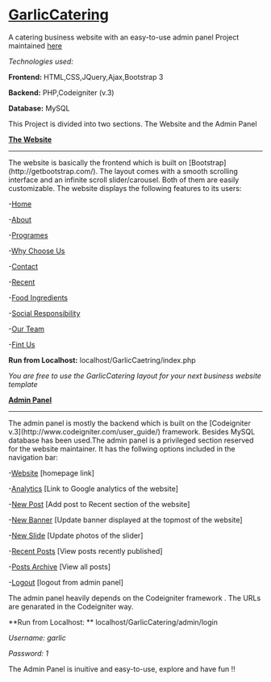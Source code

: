 # [GarlicCatering](http://abrarshariar.github.io/GarlicCatering/)
A catering business website with an easy-to-use admin panel
Project maintained [here](http://abrarshariar.github.io/GarlicCatering/)

*Technologies used:*

**Frontend:** HTML,CSS,JQuery,Ajax,Bootstrap 3

**Backend:**  PHP,Codeigniter (v.3)

**Database:** MySQL

This Project is divided into two sections. The Website and the Admin Panel

**[The Website](https://github.com/abrarShariar/GarlicCatering)**
<hr>
The website is basically the frontend which is built on [Bootstrap](http://getbootstrap.com/). The layout comes with a smooth scrolling interface
and an infinite scroll slider/carousel. Both of them are easily customizable. The website displays the following features to its users:

-[Home](https://github.com/abrarShariar/GarlicCatering/blob/master/index.php)

-[About](https://github.com/abrarShariar/GarlicCatering/blob/master/index.php)

-[Programes](https://github.com/abrarShariar/GarlicCatering/blob/master/index.php)

-[Why Choose Us](https://github.com/abrarShariar/GarlicCatering/blob/master/index.php)

-[Contact](https://github.com/abrarShariar/GarlicCatering/blob/master/index.php)

-[Recent](https://github.com/abrarShariar/GarlicCatering/blob/master/index.php)

-[Food Ingredients](https://github.com/abrarShariar/GarlicCatering/blob/master/index.php)

-[Social Responsibility](https://github.com/abrarShariar/GarlicCatering/blob/master/index.php)

-[Our Team](https://github.com/abrarShariar/GarlicCatering/blob/master/index.php)

-[Fint Us](https://github.com/abrarShariar/GarlicCatering/blob/master/index.php)

**Run from Localhost:** localhost/GarlicCaetring/index.php

*You are free to use the GarlicCatering layout for your next business website template*

**[Admin Panel](https://github.com/abrarShariar/GarlicCatering/tree/master/admin)**
<hr>
The admin panel is mostly the backend which is built on the [Codeigniter v.3](http://www.codeigniter.com/user_guide/) framework.
Besides MySQL database has been used.The admin panel is a privileged section reserved for the website maintainer. It has the follwing options included in the navigation bar: 

-[Website](https://github.com/abrarShariar/GarlicCatering/blob/master/admin/application/views/admin_panel.php) [homepage link]

-[Analytics](https://github.com/abrarShariar/GarlicCatering/blob/master/admin/application/views/admin_panel.php) [Link to Google analytics of the website]

-[New Post](https://github.com/abrarShariar/GarlicCatering/blob/master/admin/application/views/admin_panel.php) [Add post to Recent section of the website]

-[New Banner](https://github.com/abrarShariar/GarlicCatering/blob/master/admin/application/controllers/Login.php) [Update banner displayed at the topmost of the website]

-[New Slide](https://github.com/abrarShariar/GarlicCatering/blob/master/admin/application/controllers/Login.php) [Update photos of the slider]

-[Recent Posts](https://github.com/abrarShariar/GarlicCatering/blob/master/admin/application/views/recent.php) [View posts recently published]

-[Posts Archive](https://github.com/abrarShariar/GarlicCatering/blob/master/admin/application/views/recent.php) [View all posts]

-[Logout](https://github.com/abrarShariar/GarlicCatering/blob/master/admin/application/controllers/Login.php) [logout from admin panel]

The admin panel heavily depends on the Codeigniter framework . The URLs are genarated in the Codeigniter way.

**Run from Localhost: ** localhost/GarlicCatering/admin/login

*Username: garlic*

*Password: 1*

The Admin Panel is inuitive and easy-to-use, explore and have fun !!
